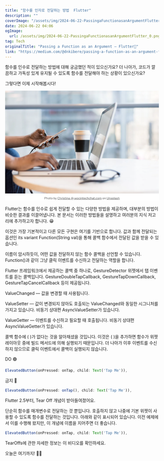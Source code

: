 ```yaml
---
title: "함수를 인자로 전달하는 방법  Flutter"
description: ""
coverImage: "/assets/img/2024-06-22-PassingaFunctionasanArgumentFlutter_0.png"
date: 2024-06-22 04:06
ogImage:
  url: /assets/img/2024-06-22-PassingaFunctionasanArgumentFlutter_0.png
tag: Tech
originalTitle: "Passing a Function as an Argument — Flutter💙"
link: "https://medium.com/@dnkibere/passing-a-function-as-an-argument-flutter-e011ad2afd86"
---
```


함수를 인수로 전달하는 방법에 대해 궁금했던 적이 있으신가요? 더 나아가, 코드가 깔끔하고 가독성 있게 유지될 수 있도록 함수를 전달해야 하는 상황이 있으신가요?

그렇다면 이제 시작해봅시다!

![이미지](/assets/img/2024-06-22-PassingaFunctionasanArgumentFlutter_0.png)

Flutter는 함수를 인수로 쉽게 전달할 수 있는 다양한 방법을 제공하며, 대부분의 방법이 비슷한 결과를 이끌어냅니다. 본 문서는 이러한 방법들을 설명하고 여러분의 지식 저고리에 추가하고자 합니다. 😁

<div class="content-ad"></div>

이것은 가장 기본적이고 다른 모든 구현은 여기를 기반으로 합니다. 값과 함께 전달되는 옵션인 its variant Function(String val)을 통해 콜백 함수에서 전달된 값을 받을 수 있습니다.

이름이 암시하듯이, 어떤 값을 전달하지 않는 함수 콜백을 선언할 수 있습니다. Function()과 같이 그냥 클릭 이벤트를 수신하고 전달하는 역할을 합니다.

Flutter 프레임워크에서 제공하는 콜백 중 하나로, GestureDetector 위젯에서 탭 이벤트를 듣는 콜백입니다. GestureDoubleTapCallback, GestureTapDownCallback, GestureTapCancelCallback 등이 제공됩니다.

ValueChanged — 값을 변경할 때 사용됩니다.

<div class="content-ad"></div>

ValueSetter — 값이 변경되지 않아도 호출되는 ValueChanged와 동일한 시그니처를 가지고 있습니다. 비동기 상대편 AsyncValueSetter가 있습니다.

ValueGetter — 이벤트를 수신하고 필요할 때 호출됩니다. 비동기 상대편 AsyncValueGetter가 있습니다.

콜백 함수에 ( )가 없다는 것을 알아채셨을 것입니다. 이것은 ( )을 추가하면 함수가 위젯 레이아웃 중에 빌드 메서드에 의해 실행되기 때문입니다. 더 나아가 이후 이벤트를 수신하지 않으므로 클릭 이벤트에서 콜백이 실행되지 않습니다.

DO 🟢

<div class="content-ad"></div>

```js
ElevatedButton(onPressed: onTap, child: Text('Tap Me')),
```

금지 🛑

```js
ElevatedButton(onPressed: onTap(), child: Text('Tap Me')),
```

Flutter 2.5부터, Tear Off 개념이 받아들여졌어요.

<div class="content-ad"></div>

단순히 함수를 매개변수로 전달하는 것 뿐입니다. 호출하지 않고 나중에 기본 위젯이 사용할 수 있도록 함수를 전달하는 것입니다. 아래와 같이 표시되어 있습니다. 이전 예제에서 이를 수행해 왔지만, 이 개념에 이름을 지어주면 더 좋습니다.

```js
ElevatedButton(onPressed: onTap, child: Text('Tap Me')),
```

TearOffs에 관한 자세한 정보는 이 비디오를 확인하세요.

오늘은 여기까지! 👋👋
